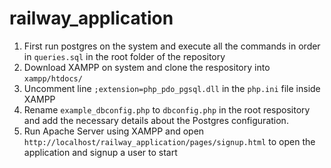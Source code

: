 # railway_application
1. First run postgres on the system and execute all the commands in order in `queries.sql` in the root folder of the repository
2. Download XAMPP on system and clone the respository into `xampp/htdocs/`
3. Uncomment line `;extension=php_pdo_pgsql.dll` in the `php.ini` file inside XAMPP
4. Rename `example_dbconfig.php` to `dbconfig.php` in the root respository and add the necessary details about the Postgres configuration.
5. Run Apache Server using XAMPP and open `http://localhost/railway_application/pages/signup.html` to open the application and signup a user to start
